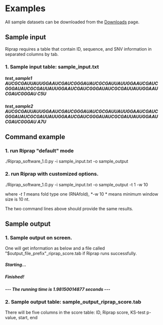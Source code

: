 # Examples
All sample datasets can be downloaded from the [Downloads](Downloads.md) page.
## Sample input
Riprap requires a table that contain ID, sequence, and SNV information in separated columns by tab.
### 1. Sample input table: sample_input.txt

##### test_sample1    AUCGCGAUUAUUGGAAUCGAUCGGGAUAUCGCGAUUAUUGGAAUCGAUCGGGAUAUCGCGAUUAUUGGAAUCGAUCGGGAUAUCGCGAUUAUUGGAAUCGAUCGGGAU    C5U
##### test_sample2    AUCGCGAUUAUUGGAAUCGAUCGGGAUAUCGCGAUUAUUGGAAUCGAUCGGGAUAUCGCGAUUAUUGGAAUCGAUCGGGAUAUCGCGAUUAUUGGAAUCGAUCGGGAU    A7U

## Command example
### 1. run Riprap "default" mode
./Riprap_software_1.0.py -i sample_input.txt -o sample_output 
### 2. run Riprap with customized options.
./Riprap_software_1.0.py -i sample_input.txt -o sample_output -t 1 -w 10  

where *-t 1* means fold type one (RNAfold), *-w 10 * means minimum window size is 10 nt.

The two command lines above should provide the same results.

## Sample output
### 1. Sample output on screen.

One will get information as below and a file called "$output_file_prefix"_riprap_score.tab if Riprap runs successfully.

##### Starting...
##### Finished!
##### --- The running time is 1.98150014877 seconds ---

### 2. Sample output table: sample_output_riprap_score.tab

There will be five columns in the score table: ID, Riprap score, KS-test p-value, start, end
